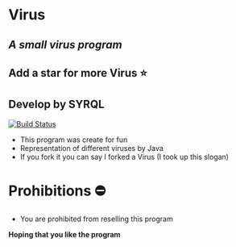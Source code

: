 # Virus
## _A small virus program_
## Add a star for more Virus ⭐

## Develop by SYRQL
[![Build Status](https://travis-ci.org/joemccann/dillinger.svg?branch=master)](https://travis-ci.org/joemccann/dillinger)

- This program was create for fun
- Representation of different viruses by Java
- If you fork it you can say I forked a Virus (I took up this slogan)

#  Prohibitions ⛔

- You are prohibited from reselling this program

**Hoping that you like the program**
